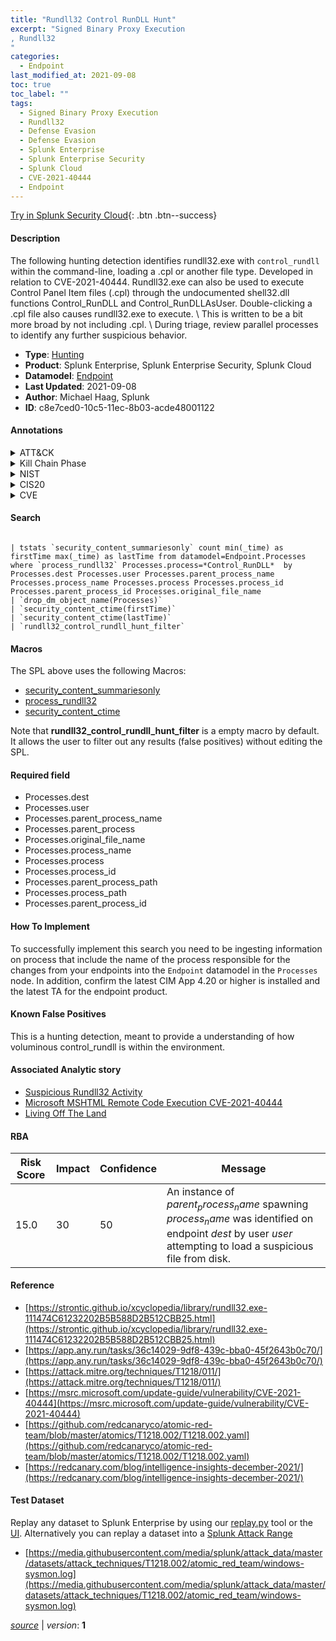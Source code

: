 ```yaml
---
title: "Rundll32 Control RunDLL Hunt"
excerpt: "Signed Binary Proxy Execution
, Rundll32
"
categories:
  - Endpoint
last_modified_at: 2021-09-08
toc: true
toc_label: ""
tags:
  - Signed Binary Proxy Execution
  - Rundll32
  - Defense Evasion
  - Defense Evasion
  - Splunk Enterprise
  - Splunk Enterprise Security
  - Splunk Cloud
  - CVE-2021-40444
  - Endpoint
---
```




[Try in Splunk Security Cloud](https://www.splunk.com/en_splunk_app_enrichmentus/cyber-security.html){: .btn .btn--success}

#### Description

The following hunting detection identifies rundll32.exe with `control_rundll` within the command-line, loading a .cpl or another file type. Developed in relation to CVE-2021-40444. Rundll32.exe can also be used to execute Control Panel Item files (.cpl) through the undocumented shell32.dll functions Control_RunDLL and Control_RunDLLAsUser. Double-clicking a .cpl file also causes rundll32.exe to execute. \ This is written to be a bit more broad by not including .cpl. \ During triage, review parallel processes to identify any further suspicious behavior.

- **Type**: [Hunting](https://github.com/splunk/security_content/wiki/Detection-Analytic-Types)
- **Product**: Splunk Enterprise, Splunk Enterprise Security, Splunk Cloud
- **Datamodel**: [Endpoint](https://docs.splunk.com/Documentation/CIM/latest/User/Endpoint)
- **Last Updated**: 2021-09-08
- **Author**: Michael Haag, Splunk
- **ID**: c8e7ced0-10c5-11ec-8b03-acde48001122


#### Annotations

<details>
  <summary>ATT&CK</summary>

<div markdown="1">


| ID             | Technique        |  Tactic             |
| -------------- | ---------------- |-------------------- |
| [T1218](https://attack.mitre.org/techniques/T1218/) | Signed Binary Proxy Execution | Defense Evasion |

| [T1218.011](https://attack.mitre.org/techniques/T1218/011/) | Rundll32 | Defense Evasion |

</div>
</details>


<details>
  <summary>Kill Chain Phase</summary>

<div markdown="1">

* Exploitation


</div>
</details>


<details>
  <summary>NIST</summary>

<div markdown="1">



</div>
</details>

<details>
  <summary>CIS20</summary>

<div markdown="1">



</div>
</details>

<details>
  <summary>CVE</summary>

<div markdown="1">
| ID          | Summary | [CVSS](https://nvd.nist.gov/vuln-metrics/cvss) |
| ----------- | ----------- | -------------- |
| [CVE-2021-40444](https://nvd.nist.gov/vuln/detail/CVE-2021-40444) | Microsoft MSHTML Remote Code Execution Vulnerability | 6.8 |



</div>
</details>

#### Search

```

| tstats `security_content_summariesonly` count min(_time) as firstTime max(_time) as lastTime from datamodel=Endpoint.Processes where `process_rundll32` Processes.process=*Control_RunDLL*  by Processes.dest Processes.user Processes.parent_process_name Processes.process_name Processes.process Processes.process_id Processes.parent_process_id Processes.original_file_name 
| `drop_dm_object_name(Processes)` 
| `security_content_ctime(firstTime)` 
| `security_content_ctime(lastTime)` 
| `rundll32_control_rundll_hunt_filter`
```

#### Macros
The SPL above uses the following Macros:
* [security_content_summariesonly](https://github.com/splunk/security_content/blob/develop/macros/security_content_summariesonly.yml)
* [process_rundll32](https://github.com/splunk/security_content/blob/develop/macros/process_rundll32.yml)
* [security_content_ctime](https://github.com/splunk/security_content/blob/develop/macros/security_content_ctime.yml)

Note that **rundll32_control_rundll_hunt_filter** is a empty macro by default. It allows the user to filter out any results (false positives) without editing the SPL.

#### Required field
* Processes.dest
* Processes.user
* Processes.parent_process_name
* Processes.parent_process
* Processes.original_file_name
* Processes.process_name
* Processes.process
* Processes.process_id
* Processes.parent_process_path
* Processes.process_path
* Processes.parent_process_id


#### How To Implement
To successfully implement this search you need to be ingesting information on process that include the name of the process responsible for the changes from your endpoints into the `Endpoint` datamodel in the `Processes` node. In addition, confirm the latest CIM App 4.20 or higher is installed and the latest TA for the endpoint product.

#### Known False Positives
This is a hunting detection, meant to provide a understanding of how voluminous control_rundll is within the environment.

#### Associated Analytic story
* [Suspicious Rundll32 Activity](/stories/suspicious_rundll32_activity)
* [Microsoft MSHTML Remote Code Execution CVE-2021-40444](/stories/microsoft_mshtml_remote_code_execution_cve-2021-40444)
* [Living Off The Land](/stories/living_off_the_land)




#### RBA

| Risk Score  | Impact      | Confidence   | Message      |
| ----------- | ----------- |--------------|--------------|
| 15.0 | 30 | 50 | An instance of $parent_process_name$ spawning $process_name$ was identified on endpoint $dest$ by user $user$ attempting to load a suspicious file from disk. |


#### Reference

* [https://strontic.github.io/xcyclopedia/library/rundll32.exe-111474C61232202B5B588D2B512CBB25.html](https://strontic.github.io/xcyclopedia/library/rundll32.exe-111474C61232202B5B588D2B512CBB25.html)
* [https://app.any.run/tasks/36c14029-9df8-439c-bba0-45f2643b0c70/](https://app.any.run/tasks/36c14029-9df8-439c-bba0-45f2643b0c70/)
* [https://attack.mitre.org/techniques/T1218/011/](https://attack.mitre.org/techniques/T1218/011/)
* [https://msrc.microsoft.com/update-guide/vulnerability/CVE-2021-40444](https://msrc.microsoft.com/update-guide/vulnerability/CVE-2021-40444)
* [https://github.com/redcanaryco/atomic-red-team/blob/master/atomics/T1218.002/T1218.002.yaml](https://github.com/redcanaryco/atomic-red-team/blob/master/atomics/T1218.002/T1218.002.yaml)
* [https://redcanary.com/blog/intelligence-insights-december-2021/](https://redcanary.com/blog/intelligence-insights-december-2021/)



#### Test Dataset
Replay any dataset to Splunk Enterprise by using our [replay.py](https://github.com/splunk/attack_data#using-replaypy) tool or the [UI](https://github.com/splunk/attack_data#using-ui).
Alternatively you can replay a dataset into a [Splunk Attack Range](https://github.com/splunk/attack_range#replay-dumps-into-attack-range-splunk-server)


* [https://media.githubusercontent.com/media/splunk/attack_data/master/datasets/attack_techniques/T1218.002/atomic_red_team/windows-sysmon.log](https://media.githubusercontent.com/media/splunk/attack_data/master/datasets/attack_techniques/T1218.002/atomic_red_team/windows-sysmon.log)



[*source*](https://github.com/splunk/security_content/tree/develop/detections/endpoint/rundll32_control_rundll_hunt.yml) \| *version*: **1**